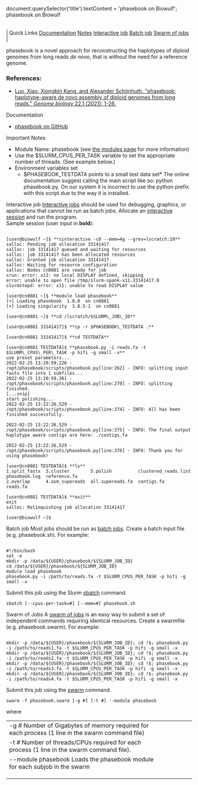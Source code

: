 

document.querySelector('title').textContent = 'phasebook on Biowulf';
phasebook on Biowulf


|  |
| --- |
| 
Quick Links
[Documentation](#doc)
[Notes](#notes)
[Interactive job](#int) 
[Batch job](#sbatch) 
[Swarm of jobs](#swarm) 
 |



phasebook is a novel approach for reconstructing the haplotypes of diploid genomes from long reads *de novo*, that is without the need for a reference genome.



### References:


* [Luo, Xiao, Xiongbin Kang, and Alexander Schönhuth. "phasebook: haplotype-aware de novo assembly of diploid genomes from long reads." *Genome biology* 22.1 (2021): 1-26.](https://genomebiology.biomedcentral.com/articles/10.1186/s13059-021-02512-x)


Documentation
* [phasebook on GitHub](https://github.com/phasebook/phasebook)


Important Notes
* Module Name: phasebook (see [the modules page](/apps/modules.html) for more information)
 * Use the $SLURM\_CPUS\_PER\_TASK variable to set the appropriate number of threads. (See example below.)
 * Environment variables set 
	+ $PHASEBOOK\_TESTDATA points to a small test data set* The online documentation suggest calling the main script like so: python phasebook.py. On our system it is incorrect to use the python prefix with this script due to the way it is installed.



Interactive job
[Interactive jobs](/docs/userguide.html#int) should be used for debugging, graphics, or applications that cannot be run as batch jobs.
Allocate an [interactive session](/docs/userguide.html#int) and run the program.   
Sample session (user input in **bold**):



```

[user@biowulf ~]$ **sinteractive -c8 --mem=4g --gres=lscratch:10**
salloc: Pending job allocation 33141417
salloc: job 33141417 queued and waiting for resources
salloc: job 33141417 has been allocated resources
salloc: Granted job allocation 33141417
salloc: Waiting for resource configuration
salloc: Nodes cn0881 are ready for job
srun: error: x11: no local DISPLAY defined, skipping
error: unable to open file /tmp/slurm-spank-x11.33141417.0
slurmstepd: error: x11: unable to read DISPLAY value

[user@cn0881 ~]$ **module load phasebook**
[+] Loading phasebook  1.0.0  on cn0881
[+] Loading singularity  3.8.5-1  on cn0881

[user@cn0881 ~]$ **cd /lscratch/$SLURM\_JOB\_ID**

[user@cn0881 33141417]$ **cp -r $PHASEBOOK\_TESTDATA .**

[user@cn0881 33141417]$ **cd TESTDATA**

[user@cn0881 TESTDATA]$ **phasebook.py -i reads.fa -t $SLURM\_CPUS\_PER\_TASK -p hifi -g small -x**
use preset parameters...
2022-02-25 13:20:59,226 - /opt/phasebook/scripts/phasebook.py[line:262] - INFO: splitting input fastx file into 1 subfiles...
2022-02-25 13:20:59,361 - /opt/phasebook/scripts/phasebook.py[line:270] - INFO: splitting finished.
[...snip]
start polishing...
2022-02-25 13:22:26,529 - /opt/phasebook/scripts/phasebook.py[line:374] - INFO: All has been finished successfully.

2022-02-25 13:22:26,529 - /opt/phasebook/scripts/phasebook.py[line:375] - INFO: The final output haplotype aware contigs are here: ./contigs.fa

2022-02-25 13:22:26,529 - /opt/phasebook/scripts/phasebook.py[line:376] - INFO: Thank you for using phasebook!

[user@cn0881 TESTDATA]$ **ls**
1.split_fastx  3.cluster        5.polish          clustered_reads.list  phasebook.log  reference.fa
2.overlap      4.asm_supereads  all.supereads.fa  contigs.fa            reads.fa

[user@cn0881 TESTDATA]$ **exit**
exit
salloc: Relinquishing job allocation 33141417

[user@biowulf ~]$

```


Batch job
Most jobs should be run as [batch jobs](/docs/userguide.html#submit).
Create a batch input file (e.g. phasebook.sh). For example:



```

#!/bin/bash
set -e
mkdir -p /data/${USER}/phasebook/${SLURM_JOB_ID}
cd /data/${USER}/phasebook/${SLURM_JOB_ID}
module load phasebook
phasebook.py -i /path/to/reads.fa -t $SLURM_CPUS_PER_TASK -p hifi -g small -x

```

Submit this job using the Slurm [sbatch](/docs/userguide.html) command.



```
sbatch [--cpus-per-task=#] [--mem=#] phasebook.sh
```

Swarm of Jobs 
A [swarm of jobs](/apps/swarm.html) is an easy way to submit a set of independent commands requiring identical resources.
Create a swarmfile (e.g. phasebook.swarm). For example:



```

mkdir -p /data/${USER}/phasebook/${SLURM_JOB_ID}; cd !$; phasebook.py -i /path/to/reads1.fa -t $SLURM_CPUS_PER_TASK -p hifi -g small -x
mkdir -p /data/${USER}/phasebook/${SLURM_JOB_ID}; cd !$; phasebook.py -i /path/to/reads2.fa -t $SLURM_CPUS_PER_TASK -p hifi -g small -x
mkdir -p /data/${USER}/phasebook/${SLURM_JOB_ID}; cd !$; phasebook.py -i /path/to/reads3.fa -t $SLURM_CPUS_PER_TASK -p hifi -g small -x
mkdir -p /data/${USER}/phasebook/${SLURM_JOB_ID}; cd !$; phasebook.py -i /path/to/reads4.fa -t $SLURM_CPUS_PER_TASK -p hifi -g small -x

```

Submit this job using the [swarm](/apps/swarm.html) command.



```
swarm -f phasebook.swarm [-g #] [-t #] --module phasebook
```

where


|  |  |  |  |  |  |
| --- | --- | --- | --- | --- | --- |
| -g *#*  Number of Gigabytes of memory required for each process (1 line in the swarm command file)
 | -t *#* Number of threads/CPUs required for each process (1 line in the swarm command file).
 | --module phasebook Loads the phasebook module for each subjob in the swarm 
 | |
 | |
 | |








